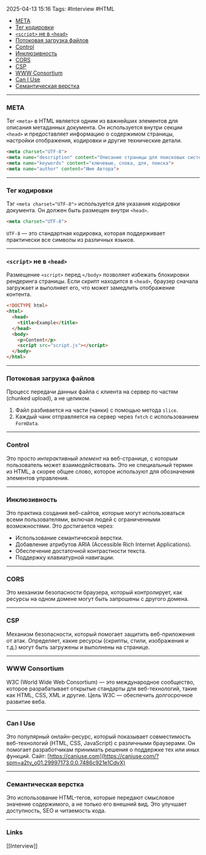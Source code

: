 2025-04-13 15:16
Tags: #Interview #HTML 

- [META](#META)
- [Тег кодировки](#Тег%20кодировки)
- [`<script>` не в `<head>`](#`<script>`%20не%20в%20`<head>`)
- [Потоковая загрузка файлов](#Потоковая%20загрузка%20файлов)
- [Control](#Control)
- [Инклюзивность](#Инклюзивность)
- [CORS](#CORS)
- [CSP](#CSP)
- [WWW Consortium](#WWW%20Consortium)
- [Can I Use](#Can%20I%20Use)
- [Семантическая верстка](#Семантическая%20верстка)

---

### META 

Тег `<meta>` в HTML является одним из важнейших элементов для описания метаданных документа. Он используется внутри секции `<head>` и предоставляет информацию о содержимом страницы, настройки отображения, кодировки и другие технические детали.

```html
<meta charset="UTF-8">
<meta name="description" content="Описание страницы для поисковых систем">
<meta name="keywords" content="ключевые, слова, для, поиска">
<meta name="author" content="Имя Автора">
```

---

### Тег кодировки

Тэг `<meta charset="UTF-8">` используется для указания кодировки документа. Он должен быть размещен внутри `<head>`.

```html
<meta charset="UTF-8">
```

`UTF-8` — это стандартная кодировка, которая поддерживает практически все символы из различных языков.

---

### `<script>` не в `<head>`

Размещение `<script>` перед `</body>` позволяет избежать блокировки рендеринга страницы. Если скрипт находится в `<head>`, браузер сначала загружает и выполняет его, что может замедлить отображение контента.

```html
<!DOCTYPE html>
<html>
  <head>
    <title>Example</title>
  </head>
  <body>
    <p>Content</p>
    <script src="script.js"></script>
  </body>
</html>
```

---

### Потоковая загрузка файлов

Процесс передачи данных файла с клиента на сервер по частям (chunked upload), а не целиком.

1. Файл разбивается на части (чанки) с помощью метода `slice`.
2. Каждый чанк отправляется на сервер через `fetch` с использованием `FormData`.

---

### Control

Это просто _интерактивный элемент_ на веб-странице, с которым пользователь может взаимодействовать. Это не специальный термин из HTML, а скорее общее слово, которое используют для обозначения элементов управления.

---

### Инклюзивность

Это практика создания веб-сайтов, которые могут использоваться всеми пользователями, включая людей с ограниченными возможностями. Это достигается через:

- Использование семантической верстки.
- Добавление атрибутов ARIA (Accessible Rich Internet Applications).
- Обеспечение достаточной контрастности текста.
- Поддержку клавиатурной навигации.

---

### CORS

Это механизм безопасности браузера, который контролирует, как ресурсы на одном домене могут быть запрошены с другого домена.

---

### CSP

Механизм безопасности, который помогает защитить веб-приложения от атак. Определяет, какие ресурсы (скрипты, стили, изображения и т.д.) могут быть загружены и выполнены на странице.

---

### WWW Consortium

W3C (World Wide Web Consortium) — это международное сообщество, которое разрабатывает открытые стандарты для веб-технологий, такие как HTML, CSS, XML и другие. Цель W3C — обеспечить долгосрочное развитие веба.

---

### Can I Use

Это популярный онлайн-ресурс, который показывает совместимость веб-технологий (HTML, CSS, JavaScript) с различными браузерами. Он помогает разработчикам принимать решения о поддержке тех или иных функций.
Сайт: [https://caniuse.com](https://caniuse.com/?spm=a2ty_o01.29997173.0.0.7486c921e1CdvX)

---

### Семантическая верстка

Это использование HTML-тегов, которые передают смысловое значение содержимого, а не только его внешний вид. Это улучшает доступность, SEO и читаемость кода.

---
### Links
[[Interview]]
